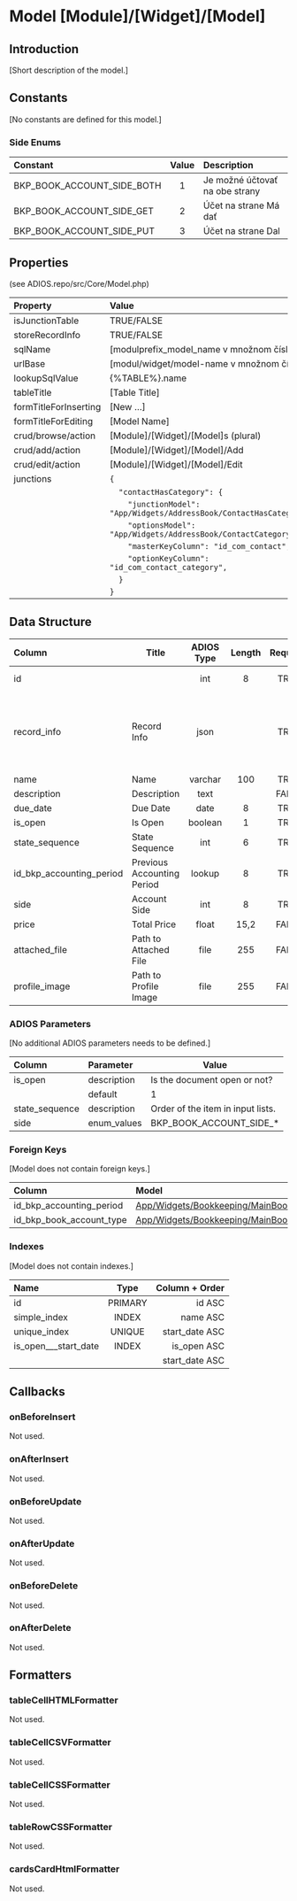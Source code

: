 # Model [Module]/[Widget]/[Model]

## Introduction

[Short description of the model.]

## Constants

[No constants are defined for this model.]

### Side Enums
| Constant                   | Value | Description                    |
| :------------------------- | :---: | :----------------------------- |
| BKP_BOOK_ACCOUNT_SIDE_BOTH |   1   | Je možné účtovať na obe strany |
| BKP_BOOK_ACCOUNT_SIDE_GET  |   2   | Účet na strane Má dať          |
| BKP_BOOK_ACCOUNT_SIDE_PUT  |   3   | Účet na strane Dal             |

## Properties

(see ADIOS.repo/src/Core/Model.php)

| Property              | Value                                                                |
| :-------------------- | :------------------------------------------------------------------- |
| isJunctionTable       | TRUE/FALSE                                                           |
| storeRecordInfo       | TRUE/FALSE                                                           |
| sqlName               | [modulprefix_model_name v množnom čísle]                             |
| urlBase               | [modul/widget/model-name v množnom čísle]                            |
| lookupSqlValue        | {%TABLE%}.name                                                       |
| tableTitle            | [Table Title]                                                        |
| formTitleForInserting | [New …]                                                              |
| formTitleForEditing   | [Model Name]                                                         |
| crud/browse/action    | [Module]/[Widget]/[Model]s (plural)                                  |
| crud/add/action       | [Module]/[Widget]/[Model]/Add                                        |
| crud/edit/action      | [Module]/[Widget]/[Model]/Edit                                       |
| junctions             | `{`                                                                  |
|                       | `  "contactHasCategory": {`                                          |
|                       | `    "junctionModel": "App/Widgets/AddressBook/ContactHasCategory",` |
|                       | `    "optionsModel": "App/Widgets/AddressBook/ContactCategory",`     |
|                       | `    "masterKeyColumn": "id_com_contact",`                           |
|                       | `    "optionKeyColumn": "id_com_contact_category",`                  |
|                       | `  }`                                                                |
|                       | `}`                                                                  |

## Data Structure

| Column                   | Title                      | ADIOS Type | Length | Required | Notes                                      |
| :----------------------- | -------------------------- | :--------: | :----: | :------: | :----------------------------------------- |
| id                       |                            |    int     |   8    |   TRUE   | Unique record ID                           |
| record_info              | Record Info                |    json    |        |   TRUE   | Info about INSERT and UPDATE time & author |
| name                     | Name                       |  varchar   |  100   |   TRUE   | [optional]                                 |
| description              | Description                |    text    |        |  FALSE   | [optional]                                 |
| due_date                 | Due Date                   |    date    |   8    |   TRUE   | [optional]                                 |
| is_open                  | Is Open                    |  boolean   |   1    |   TRUE   | [optional]                                 |
| state_sequence           | State Sequence             |    int     |   6    |   TRUE   | [optional]                                 |
| id_bkp_accounting_period | Previous Accounting Period |   lookup   |   8    |   TRUE   | [optional]                                 |
| side                     | Account Side               |    int     |   8    |   TRUE   | [optional]                                 |
| price                    | Total Price                |   float    |  15,2  |  FALSE   | [optional]                                 |
| attached_file            | Path to Attached File      |    file    |  255   |  FALSE   | [optional]                                 |
| profile_image            | Path to Profile Image      |    file    |  255   |  FALSE   | [optional]                                 |

### ADIOS Parameters

[No additional ADIOS parameters needs to be defined.]

| Column         | Parameter   | Value                             |
| :------------- | :---------- | --------------------------------- |
| is_open        | description | Is the document open or not?      |
|                | default     | 1                                 |
| state_sequence | description | Order of the item in input lists. |
| side           | enum_values | BKP_BOOK_ACCOUNT_SIDE_*           |

### Foreign Keys

[Model does not contain foreign keys.]

| Column                   | Model                                                                                                                | Relation | OnUpdate | OnDelete |
| :----------------------- | :------------------------------------------------------------------------------------------------------------------- | :------: | -------- | -------- |
| id_bkp_accounting_period | [App/Widgets/Bookkeeping/MainBook/Models/AccountingPeriod](../../../Bookkeeping/MainBook/Models/AccountingPeriod.md) |   1:N    | Cascade  | Cascade  |
| id_bkp_book_account_type | [App/Widgets/Bookkeeping/MainBook/Models/BookAccountType](../../../Bookkeeping/MainBook/Models/BookAccountType.md)   |   1:N    | Cascade  | Restrict |

### Indexes

[Model does not contain indexes.]

| Name                 |  Type   |      Column + Order |
| :------------------- | :-----: | ------------------: |
| id                   | PRIMARY |              id ASC |
| simple_index         |  INDEX  |            name ASC |
| unique_index         | UNIQUE  |      start_date ASC |
| is_open___start_date |  INDEX  |         is_open ASC |
|                      |         |      start_date ASC |

## Callbacks

### onBeforeInsert

Not used.

### onAfterInsert

Not used.

### onBeforeUpdate

Not used.

### onAfterUpdate

Not used.

### onBeforeDelete

Not used.

### onAfterDelete

Not used.

## Formatters

### tableCellHTMLFormatter

Not used.

### tableCellCSVFormatter

Not used.

### tableCellCSSFormatter

Not used.

### tableRowCSSFormatter

Not used.

### cardsCardHtmlFormatter

Not used.
